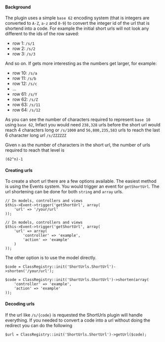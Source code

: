 #### Background

The plugin uses a simple `base 62` encoding system (that is integers are converted to `A-Z`, `a-z` and `0-9`) to convert the integer id of the url that is shortend into a code. For example the initial short urls will not look any different to the ids of the row saved:

- row 1: `/s/1`
- row 2: `/s/2`
- row 3: `/s/3`

And so on. If gets more interesting as the numbers get larger, for example:

- row 10: `/s/a`
- row 11: `/s/b`
- row 12: `/s/c`
- ...
- row 61: `/s/Y`
- row 62: `/s/Z`
- row 63: `/s/11`
- row 64: `/s/12`

As you can see the number of characters required to represent `base 10` using `base 62`, Infact you would need `238,328` urls before the short url would reach 4 characters long or `/s/1000` and `56,800,235,583` urls to reach the last 6 character long url `/s/ZZZZZZ`

Given `n` as the number of characters in the short url, the number of urls required to reach that level is

	(62^n)-1

#### Creating urls

To create a short url there are a few options available. The easiest method is using the Events system. You would trigger an event for `getShortUrl`. The url shortening can be done for both `string` and `array` urls.

	// In models, controllers and views
	$this->Event->trigger('getShortUrl', array(
		'url' => '/your/url'
	));

	// In models, controllers and views
	$this->Event->trigger('getShortUrl', array(
		'url' => array(
			'controller' => 'example',
			'action' => 'example'
		)
	));

The other option is to use the model directly. 

	$code = ClassRegistry::init('ShortUrls.ShortUrl')->shorten('/your/url');

	$code = ClassRegistry::init('ShortUrls.ShortUrl')->shorten(array(
		'controller' => 'example',
		'action' => 'example'
	));

#### Decoding urls

If the url like `/s/{code}` is requested the ShortUrls plugin will handle everything. If you needed to convert a code into a url without doing the redirect you can do the following

	$url = ClassRegistry::init('ShortUrls.ShortUrl')->getUrl($code);
